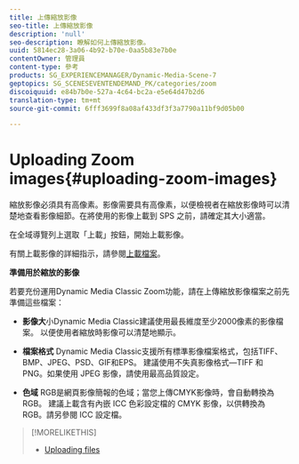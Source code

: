 ```yaml
---
title: 上傳縮放影像
seo-title: 上傳縮放影像
description: 'null'
seo-description: 瞭解如何上傳縮放影像。
uuid: 5814ec28-3a06-4b92-b70e-0aa5b83e7b0e
contentOwner: 管理員
content-type: 參考
products: SG_EXPERIENCEMANAGER/Dynamic-Media-Scene-7
geptopics: SG_SCENESEVENTENDEMAND_PK/categories/zoom
discoiquuid: e84b7b0e-527a-4c64-bc2a-e5e64d47b2d6
translation-type: tm+mt
source-git-commit: 6fff3699f8a08af433df3f3a7790a11bf9d05b00

---
```



# Uploading Zoom images{#uploading-zoom-images}

縮放影像必須具有高像素。影像需要具有高像素，以便檢視者在縮放影像時可以清楚地查看影像細節。在將使用的影像上載到 SPS 之前，請確定其大小適當。

在全域導覽列上選取「上載」按鈕，開始上載影像。

有關上載影像的詳細指示，請參閱[上載檔案](uploading-files.md#uploading_files)。

**準備用於縮放的影像**

若要充份運用Dynamic Media Classic Zoom功能，請在上傳縮放影像檔案之前先準備這些檔案：

* **影像大**&#x200B;小Dynamic Media Classic建議使用最長維度至少2000像素的影像檔案。 以便使用者縮放時影像可以清楚地顯示。

* **檔案格式** Dynamic Media Classic支援所有標準影像檔案格式，包括TIFF、BMP、JPEG、PSD、GIF和EPS。 建議使用不失真影像格式—TIFF 和 PNG。如果使用 JPEG 影像，請使用最高品質設定。

* **色域** RGB是網頁影像簡報的色域；當您上傳CMYK影像時，會自動轉換為RGB。 建議上載含有內嵌 ICC 色彩設定檔的 CMYK 影像，以供轉換為 RGB。請另參閱 ICC 設定檔。

>[!MORELIKETHIS]
>
>* [Uploading files](uploading-files.md#uploading_files)

